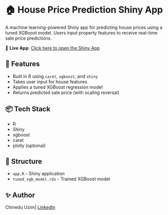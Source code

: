 # 🏠 House Price Prediction Shiny App

A machine learning-powered Shiny app for predicting house prices using a tuned XGBoost model. Users input property features to receive real-time sale price predictions.

🔗 **Live App**: [Click here to open the Shiny App](https://chinedu.shinyapps.io/housePriceApp/)

## 📌 Features
- Built in R using `caret`, `xgboost`, and `shiny`
- Takes user input for house features
- Applies a tuned XGBoost regression model
- Returns predicted sale price (with scaling reversal)

## 📦 Tech Stack
- R
- Shiny
- xgboost
- caret
- plotly (optional)

## 📁 Structure
- `app.R` - Shiny application
- `tuned_xgb_model.rds` - Trained XGBoost model

## ✨ Author
Chinedu Uzim| [LinkedIn](www.linkedin.com/in/chinedu-uzim)

